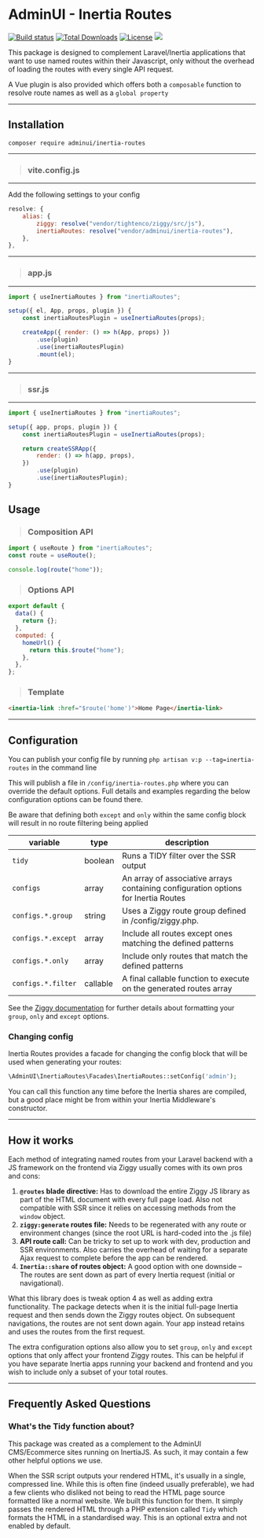 # AdminUI - Inertia Routes

<a href="https://packagist.org/packages/adminui/inertia-routes"><img src="https://img.shields.io/packagist/v/adminui/inertia-routes?logo=packagist&logoColor=white" alt="Build status" /></a>
<a href="https://packagist.org/packages/adminui/inertia-routes"><img src="https://img.shields.io/packagist/dt/adminui/inertia-routes" alt="Total Downloads"></a>
<a href="https://packagist.org/packages/adminui/inertia-routes"><img src="https://img.shields.io/packagist/l/adminui/inertia-routes" alt="License"></a>
<img src="https://github.com/adminui/inertia-routes/actions/workflows/tests.yml/badge.svg?branch=main">

This package is designed to complement Laravel/Inertia applications that want to use named routes within their Javascript, only without the overhead of loading the routes with every single API request.

A Vue plugin is also provided which offers both a `composable` function to resolve route names as well as a `global property`

---

## Installation

`composer require adminui/inertia-routes`

---

> ### vite.config.js

---

Add the following settings to your config

```js
resolve: {
    alias: {
        ziggy: resolve("vendor/tightenco/ziggy/src/js"),
        inertiaRoutes: resolve("vendor/adminui/inertia-routes"),
    },
},
```

---

> ### app.js

---

```js
import { useInertiaRoutes } from "inertiaRoutes";

setup({ el, App, props, plugin }) {
    const inertiaRoutesPlugin = useInertiaRoutes(props);

    createApp({ render: () => h(App, props) })
        .use(plugin)
        .use(inertiaRoutesPlugin)
        .mount(el);
}
```

---

> ### ssr.js

---

```js
import { useInertiaRoutes } from "inertiaRoutes";

setup({ app, props, plugin }) {
    const inertiaRoutesPlugin = useInertiaRoutes(props);

    return createSSRApp({
        render: () => h(app, props),
    })
        .use(plugin)
        .use(inertiaRoutesPlugin);
}
```

## Usage

> ### Composition API

```js
import { useRoute } from "inertiaRoutes";
const route = useRoute();

console.log(route("home"));
```

> ### Options API

```js
export default {
  data() {
    return {};
  },
  computed: {
    homeUrl() {
      return this.$route("home");
    },
  },
};
```

> ### Template

```html
<inertia-link :href="$route('home')">Home Page</inertia-link>
```

---

## Configuration

You can publish your config file by running `php artisan v:p --tag=inertia-routes` in the command line

This will publish a file in `/config/inertia-routes.php` where you can override the default options. Full details and examples regarding the below configuration options can be found there.

Be aware that defining both `except` and `only` within the same config block will result in no route filtering being applied

| variable           | type     | description                                                              |
| ------------------ | -------- | ------------------------------------------------------------------------ |
| `tidy`             | boolean  | Runs a TIDY filter over the SSR output                                   |
| `configs`          | array    | An array of associative arrays containing configuration options for Inertia Routes |
| `configs.*.group`  | string   | Uses a Ziggy route group defined in /config/ziggy.php.                   |
| `configs.*.except` | array    | Include all routes except ones matching the defined patterns             |
| `configs.*.only`   | array    | Include only routes that match the defined patterns                      |
| `configs.*.filter` | callable | A final callable function to execute on the generated routes array       |

See the [Ziggy documentation](https://github.com/tighten/ziggy#filtering-routes) for further details about formatting your `group`, `only` and `except` options.

### Changing config

Inertia Routes provides a facade for changing the config block that will be used when generating your routes:

```php
\AdminUI\InertiaRoutes\Facades\InertiaRoutes::setConfig('admin');
```

You can call this function any time before the Inertia shares are compiled, but a good place might be from within your Inertia Middleware's constructor.

---

## How it works

Each method of integrating named routes from your Laravel backend with a JS framework on the frontend via Ziggy usually comes with its own pros and cons:

1. **`@routes` blade directive:** Has to download the entire Ziggy JS library as part of the HTML document with every full page load. Also not compatible with SSR since it relies on accessing methods from the `window` object.
2. **`ziggy:generate` routes file:** Needs to be regenerated with any route or environment changes (since the root URL is hard-coded into the .js file)
3. **API route call:** Can be tricky to set up to work with dev, production and SSR environments. Also carries the overhead of waiting for a separate Ajax request to complete before the app can be rendered.
4. **`Inertia::share` of routes object:** A good option with one downside – The routes are sent down as part of every Inertia request (initial or navigational).

What this library does is tweak option 4 as well as adding extra functionality. The package detects when it is the initial full-page Inertia request and then sends down the Ziggy routes object. On subsequent navigations, the routes are not sent down again. Your app instead retains and uses the routes from the first request.

The extra configuration options also allow you to set `group`, `only` and `except` options that only affect your frontend Ziggy routes. This can be helpful if you have separate Inertia apps running your backend and frontend and you wish to include only a subset of your total routes.

---

## Frequently Asked Questions

### What's the Tidy function about?

This package was created as a complement to the AdminUI CMS/Ecommerce sites running on InertiaJS. As such, it may contain a few other helpful options we use.

When the SSR script outputs your rendered HTML, it's usually in a single, compressed line. While this is often fine (indeed usually preferable), we had a few clients who disliked not being to read the HTML page source formatted like a normal website. We built this function for them. It simply passes the rendered HTML through a PHP extension called `Tidy` which formats the HTML in a standardised way. This is an optional extra and not enabled by default.
